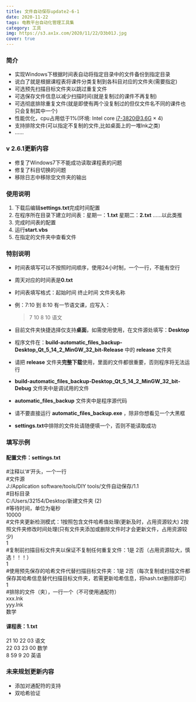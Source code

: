 ```yaml
---
title: 文件自动保存update2-6-1
date: 2020-11-22
tags: 电教平台自动化管理工具集
category: 工具
img: https://s3.ax1x.com/2020/11/22/D3b01J.jpg
cover: true
---
```

### 简介  
+ 实现Windows下根据时间表自动将指定目录中的文件备份到指定目录
+ 说白了就是根据课程表将课件分类复制到各科目对应的文件夹(需要指定)
+ 可选预先扫描目标文件夹以跳过重复文件
+ 可选保存文件信息以减少扫描时间(就是复制过的课件不再复制)
+ 可选彻底排除重复文件(就是即使有两个没复制过的但仅文件名不同的课件也只会复制其中一个)
+ 性能优化，cpu占用低于1%(环境: Intel core i7-3820@3.6G × 4)
+ 支持排除文件(可以指定不复制的文件,比如桌面上的一堆lnk之类)
+ ......

### v 2.6.1更新内容
+ 修复了Windows7下不能成功读取课程表的问题
+ 修复了科目切换的问题
+ 移除日志中移除空文件夹的输出

### 使用说明
1. 下载后编辑**settings.txt**完成时间配置
2. 在程序所在目录下建立时间表：星期一：**1.txt** 星期二：**2.txt** ……以此类推
3. 完成时间表的配置
4. 运行**start.vbs**
5. 在指定的文件夹中查看文件

### 特别说明
+ 时间表填写可以不按照时间顺序，使用24小时制，一个一行，不能有空行
+ 周天对应的时间表是**0.txt**
+ 时间表填写格式：起始时间 终止时间 文件夹名称
+ 例：7:10 到 8:10 有一节语文课，应写入：
    >7
    >10
    >8
    >10
    >语文
 
+ 目前文件夹快捷选择仅支持**桌面**，如需使用使用，在文件源处填写：**Desktop**
+ 程序文件在：**build-automatic_files_backup-Desktop_Qt_5_14_2_MinGW_32_bit-Release** 中的 **release** 文件夹
+ 请把 **release** 文件夹**完整下载**使用，里面的文件都很重要，否则程序将无法运行
+ **build-automatic_files_backup-Desktop_Qt_5_14_2_MinGW_32_bit-Debug** 文件夹中是调试用的文件
+ **automatic_files_backup** 文件夹中是程序源代码
+ 请不要直接运行 **automatic_files_backup.exe** ，除非你想看见一个大黑框
+ **settings.txt**中排除的文件处请随便填一个，否则不能读取成功

### 填写示例

#### 配置文件：settings.txt
#注释以‘#’开头，一个一行  
#文件源  
J:/Application software/tools/DIY tools/文件自动保存/1.1  
#目标目录  
C:/Users/32154/Desktop/新建文件夹 (2)  
#等待时间，单位为毫秒  
10000  
#文件夹更新检测模式：1按照包含文件哈希值处理(更新及时，占用资源较大) 2按照文件夹修改时间处理(只有文件夹添加或删除文件时才会更新文件，占用资源较少)  
1  
#复制前扫描目标文件夹以保证不复制任何重复文件：1是  2否（占用资源较大，慎选！！！）  
1  
#使用预先保存的哈希文件代替扫描目标文件夹：1是  2否（每次复制或扫描文件都保存其哈希信息替代扫描目标文件夹，若需更新哈希信息，将hash.txt删除即可）  
1  
#排除的文件（夹），一行一个（不可使用通配符）  
xxx.lnk  
yyy.lnk  
数学  
#### 课程表：1.txt
21
10
22
03
语文  
22
03
23
00
数学  
8
59
9
20
英语

### 未来规划更新内容
+ 添加对通配符的支持
+ 双哈希验证